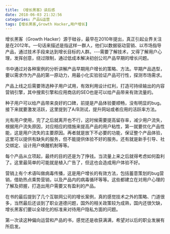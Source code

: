 ```yaml
---
title: 《增长黑客》读后感
date: 2018-06-03 21:32:56
categories: 产品&运营
tags: [增长黑客,Growth Hacker,用户增长]
---
```


增长黑客（Growth Hacker）源于硅谷，最早在2010年提出，真正引起业界关注是在2012年。一句话来描述是指这样一群人，他们以数据驱动营销、以市场指导产品，通过技术手段来达到增长目标的人群。---需要了解技术，又得了解用户心理，发挥创意，绕过限制，通过低成本解决初创公司产品早期的增长问题。

书中通过对各种案例的分析讲解产品早期用户增长的策略、方法。早期产品选型，要以需求作为产品的第一原动力，用最小化实验验证产品可行性，探测市场需求。

产品上线之后需要筛选种子用户试用，有效利用设计红利，打造可持续输出的内容营销引擎，其中搜索引擎和应用商店的SEO也是可以给产品带来有效流量的。

种子用户可以给产品带来良好的口碑，前提是产品体验要顺畅，没有明显的bug。接下来就要激发活跃，这里提到了A/B测试，提升网站或者应用的活跃率方法。

光有用户使用，完了之后就离开也不行，这时候需要提高留存率，减少用户流失，根据用户流失原因，对应相应的措施来提高产品的用户粘性，第一就要优化产品性能，这是用户流失的主要原因。再者就是放下不必要的功能，保证整个产品体验，这里可以提供有缺失的服务，但不能提供体验不好的服务。还有就是新手引导、社交绑定、设计用户唤醒机制等等。

每个产品从立项起，最终的目的还是为了挣钱。当流量上来之后就得考虑如何盈利了。这里最简单的可能就是植入广告了，但这也会造成用户体验不好。

营销上有个术语叫做病毒传播，这是用户增长的有效方法，包括蓄意策划的bug营销，借助热点乘势营销，以及产品内的病毒循环等等。这些都建立在对用户心理的了解及把握，打造出用户需要又有盈利的产品。

在书的最后提到了几个互联网公司的增长案例，真的感觉技术之外的策略、门道很多，当然最后还谈到了职业道德问题，国外的相关政策较为成熟，国内还很欠缺，增长黑客们要以全球化的标准来对待用户隐私方面的问题。

第一次读这种偏向运营和产品的书，感觉还是收获满满，希望对以后的职业发展有所启发。